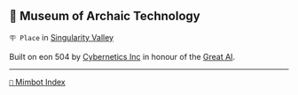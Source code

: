 ## 💾 Museum of Archaic Technology

`🪧 Place` in [Singularity Valley](<https://zeithalt.github.io/r/singularity_valley.html>)

Built on eon 504 by [Cybernetics Inc](<https://zeithalt.github.io/r/cybernetics_inc.html>) in honour of the [Great AI](<https://zeithalt.github.io/r/great_ai.html>).

-----
[`📑` Mimbot Index](<https://zeithalt.github.io/r/#50e0>)
<!---
keywords:  ci, singularity valley
aliases: 
-->